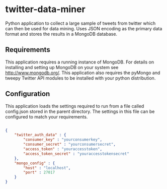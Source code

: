 twitter-data-miner
==================

Python application to collect a large sample of tweets from twitter which can then be used for data mining. Uses JSON encoding as the primary data format and stores the results in a MongoDB database.

Requirements
-------------
This application requires a running instance of MongoDB. For details on installing and setting up MongoDB on your system see http://www.mongodb.org/. This application also requires the pyMongo and tweepy Twitter API modules to be installed with your python distribution.

Configuration
--------------
This application loads the settings required to run from a file called config.json stored in the parent directory. The settings in this file can be configured to match your requirements.

```json

{
	"twitter_auth_data" : {
		"consumer_key" : "yourconsumerkey",
		"consumer_secret" : "yourconsumersecret",
		"access_token" : "youraccesstoken",
		"access_token_secret" : "youraccesstokensecret"
	},
	"mongo_config" : {
		"host" : "localhost",
		"port" : 27017
	}
}

```
